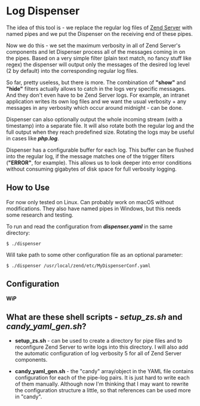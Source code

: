 # Log Dispenser

The idea of this tool is - we replace the regular log files of [Zend Server](http://www.zend.com/en/products/zend_server) with named pipes and we put the Dispenser on the receiving end of these pipes.

Now we do this - we set the maximum verbosity in all of Zend Server's components and let Dispenser process all of the messages coming in on the pipes. Based on a very simple filter (plain text match, no fancy stuff like regex) the dispenser will output only the messages of the desired log level (2 by default) into the corresponding regular log files.

So far, pretty useless, but there is more. The combination of __"show"__ and __"hide"__ filters actually allows to catch in the logs very specific messages. And they don't even have to be Zend Server logs. For example, an intranet application writes its own log files and we want the usual verbosity + any messages in any verbosity which occur around midnight - can be done.

Dispenser can also optionally output the whole incoming stream (with a timestamp) into a separate file. It will also rotate both the regular log and the full output when they reach predefined size. Rotating the logs may be useful in cases like *__php.log__*.

Dispenser has a configurable buffer for each log. This buffer can be flushed into the regular log, if the message matches one of the trigger filters (__"ERROR"__, for example). This allows us to look deeper into error conditions without consuming gigabytes of disk space for full verbosity logging.

## How to Use

For now only tested on Linux. Can probably work on macOS without modifications. They also have named pipes in Windows, but this needs some research and testing.

To run and read the configuration from *__dispenser.yaml__* in the same directory:

```
$ ./dispenser
```

Will take path to some other configuration file as an optional parameter:

```
$ ./dispenser /usr/local/zend/etc/MyDispenserConf.yaml
```

## Configuration

__WiP__

## What are these shell scripts - *setup_zs.sh* and *candy_yaml_gen.sh*?

- __setup_zs.sh__ - can be used to create a directory for pipe files and to reconfigure Zend Server to write logs into this directory. I will also add the automatic configuration of log verbosity 5 for all of Zend Server components.

- __candy_yaml_gen.sh__ - the "candy" array/object in the YAML file contains configuration for each of the pipe-log pairs. It is just hard to write each of them manually. Although now I'm thinking that I may want to rewrite the configuration structure a little, so that references can be used more in "candy".
